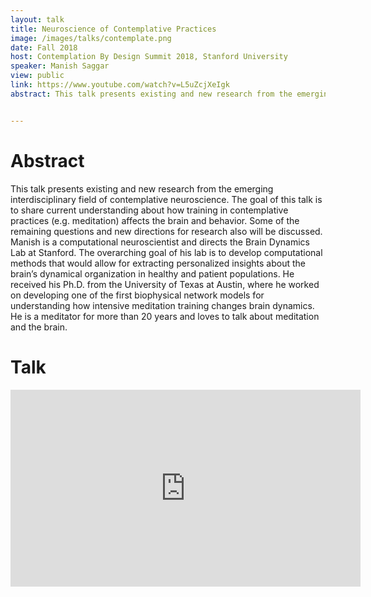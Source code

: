 ```yaml
---
layout: talk
title: Neuroscience of Contemplative Practices
image: /images/talks/contemplate.png
date: Fall 2018
host: Contemplation By Design Summit 2018, Stanford University
speaker: Manish Saggar
view: public
link: https://www.youtube.com/watch?v=L5uZcjXeIgk
abstract: This talk presents existing and new research from the emerging interdisciplinary field of contemplative neuroscience. The goal of this talk is to share current understanding about how training in contemplative practices (e.g. meditation) affects the brain and behavior. Some of the remaining questions and new directions for research also will be discussed. Manish is a computational neuroscientist and directs the Brain Dynamics Lab at Stanford. The overarching goal of his lab is to develop computational methods that would allow for extracting personalized insights about the brain’s dynamical organization in healthy and patient populations. He received his Ph.D. from the University of Texas at Austin, where he worked on developing one of the first biophysical network models for understanding how intensive meditation training changes brain dynamics. He is a meditator for more than 20 years and loves to talk about meditation and the brain.


---
```


# Abstract
This talk presents existing and new research from the emerging interdisciplinary field of contemplative neuroscience. The goal of this talk is to share current understanding about how training in contemplative practices (e.g. meditation) affects the brain and behavior. Some of the remaining questions and new directions for research also will be discussed. Manish is a computational neuroscientist and directs the Brain Dynamics Lab at Stanford. The overarching goal of his lab is to develop computational methods that would allow for extracting personalized insights about the brain’s dynamical organization in healthy and patient populations. He received his Ph.D. from the University of Texas at Austin, where he worked on developing one of the first biophysical network models for understanding how intensive meditation training changes brain dynamics. He is a meditator for more than 20 years and loves to talk about meditation and the brain.

# Talk

<div class="embed-responsive embed-responsive-16by9">
  <iframe width="560" height="315" src="https://www.youtube.com/watch?v=L5uZcjXeIgk" frameborder="0" allowfullscreen></iframe>

</div>
<br>
